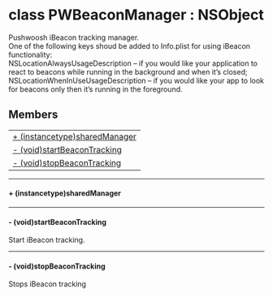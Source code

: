 
# <a name="heading"></a>class PWBeaconManager : NSObject  
Pushwoosh iBeacon tracking manager.<br/>One of the following keys shoud be added to Info.plist for using iBeacon functionality:<br/>NSLocationAlwaysUsageDescription – if you would like your application to react to beacons while running in the background and when it’s closed; NSLocationWhenInUseUsageDescription – if you would like your app to look for beacons only then it’s running in the foreground. 
## Members  

<table>
	<tr>
		<td><a href="#1aed6b6ebe81dbbb0f5e667de212f45b97">+ (instancetype)sharedManager</a></td>
	</tr>
	<tr>
		<td><a href="#1a0eb05c7897a3fd256a5fe06bd31dc71f">- (void)startBeaconTracking</a></td>
	</tr>
	<tr>
		<td><a href="#1a26912658ca27f1e97009191559650b08">- (void)stopBeaconTracking</a></td>
	</tr>
</table>


----------  
  

#### <a name="1aed6b6ebe81dbbb0f5e667de212f45b97"></a>+ (instancetype)sharedManager  


----------  
  

#### <a name="1a0eb05c7897a3fd256a5fe06bd31dc71f"></a>- (void)startBeaconTracking  
Start iBeacon tracking. 

----------  
  

#### <a name="1a26912658ca27f1e97009191559650b08"></a>- (void)stopBeaconTracking  
Stops iBeacon tracking 